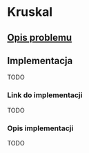 # Kruskal

## [Opis problemu](../../../../algorithms/graphs/kruskal.md)


## Implementacja

TODO

### Link do implementacji

TODO

### Opis implementacji

TODO
